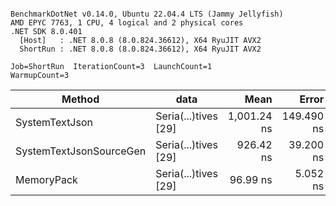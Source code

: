 ```

BenchmarkDotNet v0.14.0, Ubuntu 22.04.4 LTS (Jammy Jellyfish)
AMD EPYC 7763, 1 CPU, 4 logical and 2 physical cores
.NET SDK 8.0.401
  [Host]   : .NET 8.0.8 (8.0.824.36612), X64 RyuJIT AVX2
  ShortRun : .NET 8.0.8 (8.0.824.36612), X64 RyuJIT AVX2

Job=ShortRun  IterationCount=3  LaunchCount=1  
WarmupCount=3  

```
| Method                  | data                 | Mean        | Error      | StdDev   | Min       | Max         | Gen0   | Allocated |
|------------------------ |--------------------- |------------:|-----------:|---------:|----------:|------------:|-------:|----------:|
| SystemTextJson          | Seria(...)tives [29] | 1,001.24 ns | 149.490 ns | 8.194 ns | 995.34 ns | 1,010.60 ns | 0.0038 |     464 B |
| SystemTextJsonSourceGen | Seria(...)tives [29] |   926.42 ns |  39.200 ns | 2.149 ns | 923.96 ns |   927.92 ns | 0.0067 |     568 B |
| MemoryPack              | Seria(...)tives [29] |    96.99 ns |   5.052 ns | 0.277 ns |  96.73 ns |    97.28 ns | 0.0014 |     120 B |

